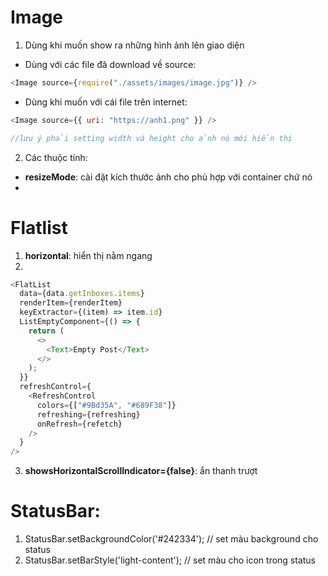 # Image

1. Dùng khi muốn show ra những hình ảnh lên giao diện

- Dùng với các file đã download về source:

```js
<Image source={require("./assets/images/image.jpg")} />
```

- Dùng khi muốn với cái file trên internet:

```js
<Image source={{ uri: "https://anh1.png" }} />

//lưu ý phải setting width và height cho ảnh nó mới hiển thị
```

2. Các thuộc tính:

- **resizeMode**: cài đặt kích thước ảnh cho phù hợp với container chứ nó
-

# Flatlist

1. **horizontal**: hiển thị nằm ngang
2.

```ts
<FlatList
  data={data.getInboxes.items}
  renderItem={renderItem}
  keyExtractor={(item) => item.id}
  ListEmptyComponent={() => {
    return (
      <>
        <Text>Empty Post</Text>
      </>
    );
  }}
  refreshControl={
    <RefreshControl
      colors={["#9Bd35A", "#689F38"]}
      refreshing={refreshing}
      onRefresh={refetch}
    />
  }
/>
```

3. **showsHorizontalScrollIndicator={false}**: ẩn thanh trượt

# StatusBar:

1. StatusBar.setBackgroundColor('#242334'); // set màu background cho status
2. StatusBar.setBarStyle('light-content'); // set màu cho icon trong status
